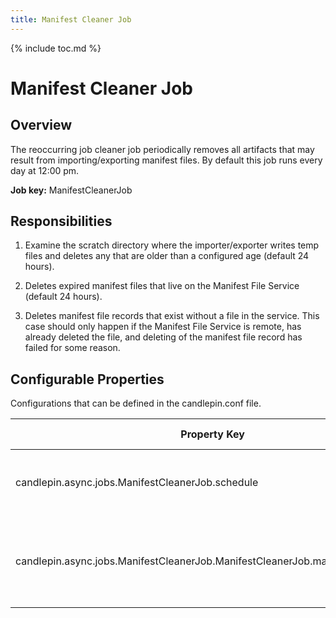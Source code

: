 ```yaml
---
title: Manifest Cleaner Job
---
```

{% include toc.md %}

# Manifest Cleaner Job

## Overview
The reoccurring job cleaner job periodically removes all artifacts that may result from importing/exporting manifest files. By default this job runs every day at 12:00 pm.

**Job key:** ManifestCleanerJob

## Responsibilities

1. Examine the scratch directory where the importer/exporter writes temp files and deletes any that are older than a configured age (default 24 hours).

2. Deletes expired manifest files that live on the Manifest File Service (default 24 hours).

3. Deletes manifest file records that exist without a file in the service. This case should only happen if the Manifest File Service is remote, has already deleted the file, and deleting of the manifest file record has failed for some reason.

## Configurable Properties
Configurations that can be defined in the candlepin.conf file.

| Property Key | Default value | Description
| --- | --- | --- |
| candlepin.async.jobs.ManifestCleanerJob.schedule | 0 0 12 * * ? | Defines when to run the job (Cron job format)
| candlepin.async.jobs.ManifestCleanerJob.ManifestCleanerJob.max_age_in_minutes | 1440 | The number of minutes in the past used to define retention
